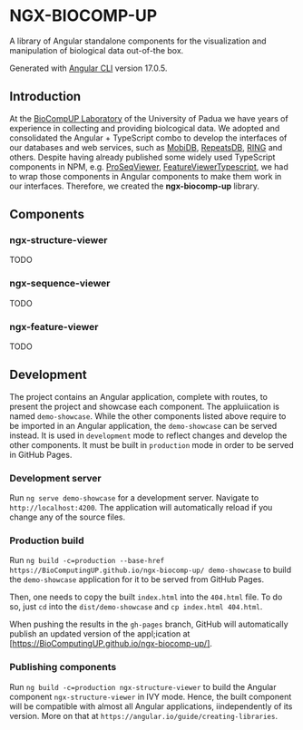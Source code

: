 # NGX-BIOCOMP-UP

A library of Angular standalone components for the visualization and manipulation of biological data out-of-the box. 

Generated with [Angular CLI](https://github.com/angular/angular-cli) version 17.0.5.

## Introduction

At the [BioCompUP Laboratory](https://protein.bio.unipd.it/) of the University of Padua we have years of experience in collecting and providing biolcogical data.
We adopted and consolidated the Angular + TypeScript combo to develop the interfaces of our databases and web services, such as [MobiDB](https://mobidb.org/), 
[RepeatsDB](https://repeatsdb.bio.unipd.it/), [RING](https://ring.biocomputingup.it/) and others. Despite having already published some widely used TypeScript 
components in NPM, e.g. [ProSeqViewer](https://www.npmjs.com/package/proseqviewer), [FeatureViewerTypescript](https://www.npmjs.com/package/feature-viewer-typescript),
we had to wrap those components in Angular components to make them work in our interfaces. Therefore, we created the **ngx-biocomp-up** library.

## Components

### ngx-structure-viewer
TODO

### ngx-sequence-viewer
TODO

### ngx-feature-viewer
TODO

## Development

The project contains an Angular application, complete with routes, to present the project and showcase each component. The appluiication is named `demo-showcase`.
While the other components listed above require to be imported in an Angular application, the `demo-showcase` can be served instead. It is used in `development` mode
to reflect changes and develop the other components. It must be built in `production` mode in order to be served in GitHub Pages.

### Development server
Run `ng serve demo-showcase` for a development server. Navigate to `http://localhost:4200`. The application will automatically reload if you change any of the source files.

### Production build
Run `ng build -c=production --base-href https://BioComputingUP.github.io/ngx-biocomp-up/ demo-showcase` to build the `demo-showcase` application for it to be served from GitHub Pages.

Then, one needs to copy the built `index.html` into the `404.html` file. To do so, just `cd` into the `dist/demo-showcase` and `cp index.html 404.html`.

When pushing the results in the `gh-pages` branch, GitHub will automatically publish an updated version of the appl;ication at [https://BioComputingUP.github.io/ngx-biocomp-up/].

### Publishing components
Run `ng build -c=production ngx-structure-viewer` to build the Angular component `ngx-structure-viewer` in IVY mode. Hence, the built component will be compatible with almost all 
Angular applications, iindependently of its version. More on that at `https://angular.io/guide/creating-libraries`.
